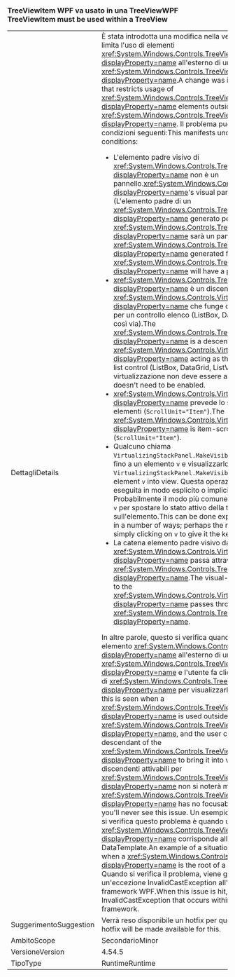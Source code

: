 ### <a name="wpf-treeviewitem-must-be-used-within-a-treeview"></a><span data-ttu-id="fac18-101">TreeViewItem WPF va usato in una TreeView</span><span class="sxs-lookup"><span data-stu-id="fac18-101">WPF TreeViewItem must be used within a TreeView</span></span>

|   |   |
|---|---|
|<span data-ttu-id="fac18-102">Dettagli</span><span class="sxs-lookup"><span data-stu-id="fac18-102">Details</span></span>|<span data-ttu-id="fac18-103">È stata introdotta una modifica nella versione 4.5 che limita l'uso di elementi <xref:System.Windows.Controls.TreeViewItem?displayProperty=name> all'esterno di una <xref:System.Windows.Controls.TreeView?displayProperty=name>.</span><span class="sxs-lookup"><span data-stu-id="fac18-103">A change was introduced in 4.5 that restricts usage of <xref:System.Windows.Controls.TreeViewItem?displayProperty=name> elements outside of a <xref:System.Windows.Controls.TreeView?displayProperty=name>.</span></span> <span data-ttu-id="fac18-104">Il problema può presentarsi nelle condizioni seguenti:</span><span class="sxs-lookup"><span data-stu-id="fac18-104">This manifests under the following conditions:</span></span><ul><li><span data-ttu-id="fac18-105">L'elemento padre visivo di <xref:System.Windows.Controls.TreeViewItem?displayProperty=name> non è un pannello.</span><span class="sxs-lookup"><span data-stu-id="fac18-105"><xref:System.Windows.Controls.TreeViewItem?displayProperty=name>'s visual parent is not a panel.</span></span> <span data-ttu-id="fac18-106">(L'elemento padre di un <xref:System.Windows.Controls.TreeViewItem?displayProperty=name> generato per una <xref:System.Windows.Controls.TreeView?displayProperty=name> sarà un pannello)</span><span class="sxs-lookup"><span data-stu-id="fac18-106">(A <xref:System.Windows.Controls.TreeViewItem?displayProperty=name> generated for a <xref:System.Windows.Controls.TreeView?displayProperty=name> will have a panel as its parent)</span></span></li><li><span data-ttu-id="fac18-107"><xref:System.Windows.Controls.TreeViewItem?displayProperty=name> è un discendente di un <xref:System.Windows.Controls.VirtualizingStackPanel?displayProperty=name> che funge da &quot;host di elementi&quot; per un controllo elenco (ListBox, DataGrid, ListView e così via).</span><span class="sxs-lookup"><span data-stu-id="fac18-107">The <xref:System.Windows.Controls.TreeViewItem?displayProperty=name> is a descendant of a <xref:System.Windows.Controls.VirtualizingStackPanel?displayProperty=name> acting as the &quot;items host&quot; for a list control (ListBox, DataGrid, ListView, etc.).</span></span> <span data-ttu-id="fac18-108">La virtualizzazione non deve essere abilitata.</span><span class="sxs-lookup"><span data-stu-id="fac18-108">Virtualization doesn't need to be enabled.</span></span></li><li><span data-ttu-id="fac18-109"><xref:System.Windows.Controls.VirtualizingStackPanel?displayProperty=name> prevede lo scorrimento per elementi (<code>ScrollUnit=&quot;Item&quot;</code>).</span><span class="sxs-lookup"><span data-stu-id="fac18-109">The <xref:System.Windows.Controls.VirtualizingStackPanel?displayProperty=name> is item-scrolling (<code>ScrollUnit=&quot;Item&quot;</code>).</span></span></li><li><span data-ttu-id="fac18-110">Qualcuno chiama <code>VirtualizingStackPanel.MakeVisible(v)</code> per scorrere fino a un elemento <code>v</code> e visualizzarlo.</span><span class="sxs-lookup"><span data-stu-id="fac18-110">Someone calls <code>VirtualizingStackPanel.MakeVisible(v)</code> to scroll an element <code>v</code> into view.</span></span> <span data-ttu-id="fac18-111">Questa operazione può essere eseguita in modo esplicito o implicito in diversi modi. Probabilmente il modo più comune è il semplice clic su <code>v</code> per spostare lo stato attivo della tastiera sull'elemento.</span><span class="sxs-lookup"><span data-stu-id="fac18-111">This can be done explicitly, or implicitly in a number of ways; perhaps the most common way is simply clicking on <code>v</code> to give it the keyboard focus.</span></span></li><li><span data-ttu-id="fac18-112">La catena elemento padre visivo da <code>v</code> a <xref:System.Windows.Controls.VirtualizingStackPanel?displayProperty=name> passa attraverso <xref:System.Windows.Controls.TreeViewItem?displayProperty=name>.</span><span class="sxs-lookup"><span data-stu-id="fac18-112">The visual-parent chain from <code>v</code> to the <xref:System.Windows.Controls.VirtualizingStackPanel?displayProperty=name> passes through the <xref:System.Windows.Controls.TreeViewItem?displayProperty=name>.</span></span></li></ul><span data-ttu-id="fac18-113">In altre parole, questo si verifica quando si usa un elemento <xref:System.Windows.Controls.TreeViewItem?displayProperty=name> all'esterno di un <xref:System.Windows.Controls.TreeView?displayProperty=name> e l'utente fa clic su un discendente di <xref:System.Windows.Controls.TreeViewItem?displayProperty=name> per visualizzarlo.</span><span class="sxs-lookup"><span data-stu-id="fac18-113">In other words, this is seen when a <xref:System.Windows.Controls.TreeViewItem?displayProperty=name> is used outside of a <xref:System.Windows.Controls.TreeView?displayProperty=name>, and the user clicks on a descendant of the <xref:System.Windows.Controls.TreeViewItem?displayProperty=name> to bring it into view.</span></span> <span data-ttu-id="fac18-114">Se non vi sono discendenti attivabili per <xref:System.Windows.Controls.TreeViewItem?displayProperty=name> non si noterà mai il problema.</span><span class="sxs-lookup"><span data-stu-id="fac18-114">If the <xref:System.Windows.Controls.TreeViewItem?displayProperty=name> has no focusable descendants, you'll never see this issue.</span></span> <span data-ttu-id="fac18-115">Un esempio di situazione in cui si verifica questo problema è quando un <xref:System.Windows.Controls.TreeViewItem?displayProperty=name> corrisponde alla radice di un DataTemplate.</span><span class="sxs-lookup"><span data-stu-id="fac18-115">An example of a situation where this is hit is when a <xref:System.Windows.Controls.TreeViewItem?displayProperty=name> is the root of a DataTemplate.</span></span> <span data-ttu-id="fac18-116">Quando si verifica il problema, viene generata un'eccezione InvalidCastException all'interno del framework WPF.</span><span class="sxs-lookup"><span data-stu-id="fac18-116">When this issue is hit, there is an InvalidCastException that occurs within the WPF framework.</span></span>|
|<span data-ttu-id="fac18-117">Suggerimento</span><span class="sxs-lookup"><span data-stu-id="fac18-117">Suggestion</span></span>|<span data-ttu-id="fac18-118">Verrà reso disponibile un hotfix per questo problema.</span><span class="sxs-lookup"><span data-stu-id="fac18-118">A hotfix will be made available for this.</span></span>|
|<span data-ttu-id="fac18-119">Ambito</span><span class="sxs-lookup"><span data-stu-id="fac18-119">Scope</span></span>|<span data-ttu-id="fac18-120">Secondario</span><span class="sxs-lookup"><span data-stu-id="fac18-120">Minor</span></span>|
|<span data-ttu-id="fac18-121">Versione</span><span class="sxs-lookup"><span data-stu-id="fac18-121">Version</span></span>|<span data-ttu-id="fac18-122">4.5</span><span class="sxs-lookup"><span data-stu-id="fac18-122">4.5</span></span>|
|<span data-ttu-id="fac18-123">Tipo</span><span class="sxs-lookup"><span data-stu-id="fac18-123">Type</span></span>|<span data-ttu-id="fac18-124">Runtime</span><span class="sxs-lookup"><span data-stu-id="fac18-124">Runtime</span></span>|

